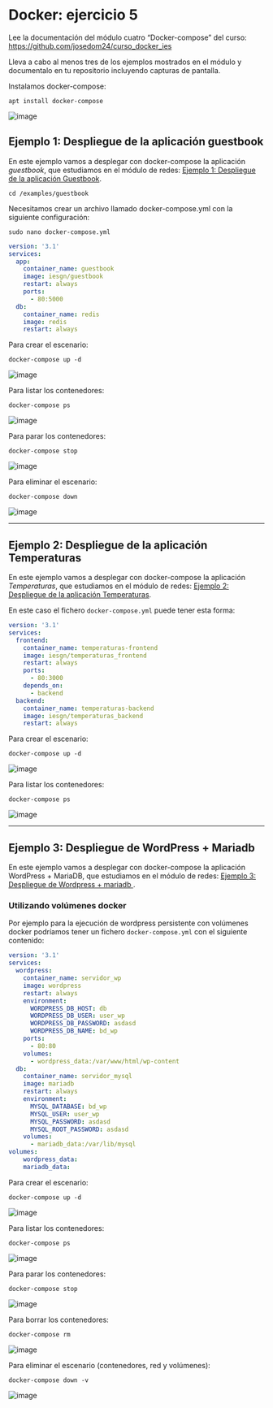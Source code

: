 # Docker: ejercicio 5

Lee la documentación del módulo cuatro “Docker-compose” del curso:
https://github.com/josedom24/curso_docker_ies

Lleva a cabo al menos tres de los ejemplos mostrados en el módulo y documentalo en tu repositorio incluyendo capturas de pantalla.

Instalamos docker-compose: 

```apt install docker-compose```

![image](https://user-images.githubusercontent.com/92718546/222932965-a98ee72d-8dee-4a1c-b8ef-47cd9f30d33f.png)

## Ejemplo 1: Despliegue de la aplicación guestbook

En este ejemplo vamos a desplegar con docker-compose la aplicación *guestbook*, que estudiamos en el módulo de redes: [Ejemplo 1: Despliegue de la aplicación Guestbook](../modulo3/guestbook.md).

```cd /examples/guestbook```

Necesitamos crear un archivo llamado docker-compose.yml con la siguiente configuración:

```sudo nano docker-compose.yml ```

```yaml
version: '3.1'
services:
  app:
    container_name: guestbook
    image: iesgn/guestbook
    restart: always
    ports:
      - 80:5000
  db:
    container_name: redis
    image: redis
    restart: always
```

Para crear el escenario:

```
docker-compose up -d
```

![image](https://user-images.githubusercontent.com/92718546/222933186-b439e0b6-083d-4377-8171-f067420d60d8.png)


Para listar los contenedores:

```
docker-compose ps     
```

![image](https://user-images.githubusercontent.com/92718546/222933197-8fda57b4-c4fc-4111-b113-435202d59e72.png)


Para parar los contenedores:

```
docker-compose stop 
```

![image](https://user-images.githubusercontent.com/92718546/222933220-a9fd114f-db02-4527-8635-dc22fb743d3a.png)


Para eliminar el escenario:

```
docker-compose down
```

![image](https://user-images.githubusercontent.com/92718546/222933258-8e166971-4bad-4b3b-8321-a7c57958751d.png)

---

## Ejemplo 2: Despliegue de la aplicación Temperaturas

En este ejemplo vamos a desplegar con docker-compose la aplicación *Temperaturas*, que estudiamos en el módulo de redes: [Ejemplo 2: Despliegue de la aplicación Temperaturas](../modulo3/temperaturas.md).

En este caso el fichero `docker-compose.yml` puede tener esta forma:

```yaml
version: '3.1'
services:
  frontend:
    container_name: temperaturas-frontend
    image: iesgn/temperaturas_frontend
    restart: always
    ports:
      - 80:3000
    depends_on:
      - backend
  backend:
    container_name: temperaturas-backend
    image: iesgn/temperaturas_backend
    restart: always
```


Para crear el escenario:

```
docker-compose up -d

```

![image](https://user-images.githubusercontent.com/92718546/222933654-1e6d0ec0-35e2-4521-bda8-48925f591512.png)


Para listar los contenedores:

```
docker-compose ps
```

![image](https://user-images.githubusercontent.com/92718546/222933646-7de79a8f-aeb1-4af1-8e4e-c375908cfd21.png)


---

## Ejemplo 3: Despliegue de WordPress + Mariadb

En este ejemplo vamos a desplegar con docker-compose la aplicación WordPress + MariaDB, que estudiamos en el módulo de redes: [Ejemplo 3: Despliegue de Wordpress + mariadb ](../modulo3/wordpress.md).


### Utilizando volúmenes docker

Por ejemplo para la ejecución de wordpress persistente con volúmenes docker podríamos tener un fichero `docker-compose.yml` con el siguiente contenido:

```yaml
version: '3.1'
services:
  wordpress:
    container_name: servidor_wp
    image: wordpress
    restart: always
    environment:
      WORDPRESS_DB_HOST: db
      WORDPRESS_DB_USER: user_wp
      WORDPRESS_DB_PASSWORD: asdasd
      WORDPRESS_DB_NAME: bd_wp
    ports:
      - 80:80
    volumes:
      - wordpress_data:/var/www/html/wp-content
  db:
    container_name: servidor_mysql
    image: mariadb
    restart: always
    environment:
      MYSQL_DATABASE: bd_wp
      MYSQL_USER: user_wp
      MYSQL_PASSWORD: asdasd
      MYSQL_ROOT_PASSWORD: asdasd
    volumes:
      - mariadb_data:/var/lib/mysql
volumes:
    wordpress_data:
    mariadb_data:
```

Para crear el escenario:

```
docker-compose up -d
```

![image](https://user-images.githubusercontent.com/92718546/222934208-8f8bde0d-9c6a-4905-9f01-cdbc8d414af0.png)


Para listar los contenedores:

```
docker-compose ps
```

![image](https://user-images.githubusercontent.com/92718546/222934219-b4bfa299-bf85-4112-97ab-d0c1a69379eb.png)


Para parar los contenedores:

```
docker-compose stop 

```

![image](https://user-images.githubusercontent.com/92718546/222934226-6489c1b3-935e-4207-80a7-1845146a77b9.png)


Para borrar los contenedores:

```
docker-compose rm
```

![image](https://user-images.githubusercontent.com/92718546/222934230-207b42e6-8bb6-40ac-a325-58f60411bc1a.png)


Para eliminar el escenario (contenedores, red y volúmenes):

```
docker-compose down -v
```

![image](https://user-images.githubusercontent.com/92718546/222934241-398cb154-8398-4e88-a8c1-b4d398e066f1.png)

